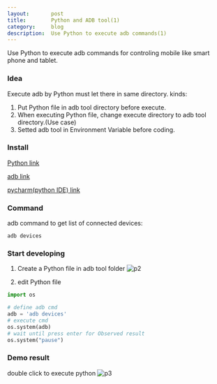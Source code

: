 ```yaml
---
layout:       post
title:        Python and ADB tool(1)
category:     blog
description:  Use Python to execute adb commands(1)
---
```


Use Python to execute adb commands for controling mobile like smart phone and tablet.
### Idea
Execute adb by Python must let there in same directory.
kinds:
1. Put Python file in adb tool directory before execute.
2. When executing Python file, change execute directory to adb tool directory.(Use case)
3. Setted adb tool in Environment Variable before coding.

### Install
[Python link](https://www.python.org/downloads/)

[adb link](https://developer.android.com/studio/releases/platform-tools "adb link")

[pycharm(python IDE) link](https://www.jetbrains.com/pycharm/)

### Command
adb command to get list of connected devices:
```shell
adb devices
```

### Start developing
1. Create a Python file in adb tool folder
![p2](https://github.com/u0652804/u0652804.github.io/blob/master/images/other/up_res/Python_adb/Python_adb_p2.png?raw=true "p2")

2. edit Python file

```python
import os

# define adb cmd
adb = 'adb devices'
# execute cmd
os.system(adb)
# wait until press enter for Observed result
os.system("pause")


```

### Demo result
double click to execute python
![p3](https://github.com/u0652804/u0652804.github.io/blob/master/images/other/up_res/Python_adb/Python_adb_p3.png?raw=true "p3")
